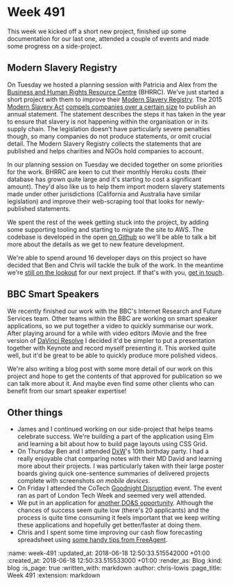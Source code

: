 Week 491
========

This week we kicked off a short new project, finished up some documentation for our last one, attended a couple of events and made some progress on a side-project.

## Modern Slavery Registry

On Tuesday we hosted a planning session with Patricia and Alex from the [Business and Human Rights Resource Centre](https://www.business-humanrights.org/) (BHRRC). We've just started a short project with them to improve their [Modern Slavery Registry](http://www.modernslaveryregistry.org/). The 2015 [Modern Slavery Act](http://www.legislation.gov.uk/ukpga/2015/30/contents/enacted) [compels companies over a certain size](http://www.legislation.gov.uk/ukpga/2015/30/part/6/enacted) to publish an annual statement. The statement describes the steps it has taken in the year to ensure that slavery is not happening within the organisation or in its supply chain. The legislation doesn't have particularly severe penalties though, so many companies do not produce statements, or omit crucial detail. The Modern Slavery Registry collects the statements that are published and helps charities and NGOs hold companies to account.

In our planning session on Tuesday we decided together on some priorities for the work. BHRRC are keen to cut their monthly Heroku costs (their database has grown quite large and it's starting to cost a significant amount). They'd also like us to help them import modern slavery statements made under other jurisdictions (California and Australia have similar legislation) and improve their web-scraping tool that looks for newly-published statements.

We spent the rest of the week getting stuck into the project, by adding some supporting tooling and starting to migrate the site to AWS. The codebase is developed in the open [on Github](https://github.com/bhrrc/modernslaveryregistry.org) so we'll be able to talk a bit more about the details as we get to new feature development.

We're able to spend around 16 developer days on this project so have decided that Ben and Chris will tackle the bulk of the work. In the meantime we're [still on the lookout](/upcoming-availability) for our next project. If that's with you, [get in touch](mailto:lets@gofreerange.com).

## BBC Smart Speakers

We recently finished our work with the BBC's Internet Research and Future Services team. Other teams within the BBC are working on smart speaker applications, so we put together a video to quickly summarise our work. After playing around for a while with video editors iMovie and the free version of [DaVinci Resolve](https://www.blackmagicdesign.com/products/davinciresolve/) I decided it'd be simpler to put a presentation together with Keynote and record myself presenting it. This worked quite well, but it'd be great to be able to quickly produce more polished videos.

We're also writing a blog post with some more detail of our work on this project and hope to get the contents of that approved for publication so we can talk more about it. And maybe even find some other clients who can benefit from our smart speaker expertise!

## Other things

- James and I continued working on our side-project that helps teams celebrate success. We're building a part of the application using Elm and learning a bit about how to build page layouts using CSS Grid.
- On Thursday Ben and I attended [DxW](https://www.dxw.com/)'s 10th birthday party. I had a really enjoyable chat comparing notes with their MD David and learning more about their projects. I was particularly taken with their large poster boards giving quick one-sentence summaries of delivered projects complete with screenshots *on mobile devices*.
- On Friday I attended the CoTech [Goodnight Disruption](https://londontechweek.com/event/goodnight-disruption-a-tech-week-party-by-cotech-innovation) event. The event ran as part of London Tech Week and seemed very well attended.
- We put in an application for [another DO&S opportunity](https://www.digitalmarketplace.service.gov.uk//digital-outcomes-and-specialists/opportunities/6967). Although the chances of success seem quite low (there's 20 applicants) and the process is quite time consuming it feels important that we keep writing these applications and hopefully get better/faster at doing them.
- Chris and I spent some time improving our cash flow forecasting spreadsheet using [some handy tips from FreeAgent](https://www.freeagent.com/guides/cash-flow-forecast/).

:name: week-491
:updated_at: 2018-06-18 12:50:33.515542000 +01:00
:created_at: 2018-06-18 12:50:33.515533000 +01:00
:render_as: Blog
:kind: blog
:is_page: true
:written_with: markdown
:author: chris-lowis
:page_title: Week 491
:extension: markdown
